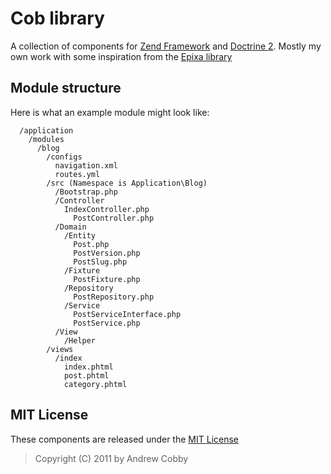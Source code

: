 # Cob library

A collection of components for [Zend Framework](http://www.zendframework.com) and [Doctrine 2](http://www.doctrine-project.org).
Mostly my own work with some inspiration from the [Epixa library](https://github.com/epixa/Epixa)

## Module structure
Here is what an example module might look like:

```
  /application
    /modules
      /blog
        /configs
          navigation.xml
          routes.yml
        /src (Namespace is Application\Blog)
          /Bootstrap.php
          /Controller
            IndexController.php
              PostController.php
          /Domain
            /Entity
              Post.php
              PostVersion.php
              PostSlug.php
            /Fixture
              PostFixture.php
            /Repository
              PostRepository.php
            /Service
              PostServiceInterface.php
              PostService.php
          /View
            /Helper
        /views
          /index
            index.phtml
            post.phtml
            category.phtml
```                
    


## MIT License 
These components are released under the [MIT License](http://www.opensource.org/licenses/mit-license.php)

> Copyright (C) 2011 by Andrew Cobby

